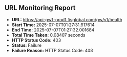## URL Monitoring Report

- **URL:** https://api-gw1-prod1.fisglobal.com/gw/v1/health
- **Start Time:** 2025-07-07T01:27:31.917614
- **End Time:** 2025-07-07T01:27:32.001684
- **Total Time Taken:** 0.08407 seconds
- **HTTP Status Code:** 403
- **Status:** Failure
- **Failure Reason:** HTTP Status Code: 403
